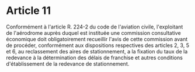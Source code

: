 # Article 11

Conformément à l'article R. 224-2 du code de l'aviation civile, l'exploitant de l'aérodrome auprès duquel est instituée une commission consultative économique doit obligatoirement recueillir l'avis de cette commission avant de procéder, conformément aux dispositions respectives des articles 2, 3, 5 et 6, au reclassement des aires de stationnement, a la fixation du taux de la redevance à la détermination des délais de franchise et autres conditions d'établissement de la redevance de stationnement.
